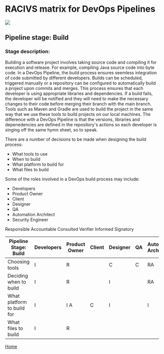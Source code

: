 # __RACIVS matrix for DevOps Pipelines__   

<img src="https://user-images.githubusercontent.com/10748736/112030685-6c81be80-8b32-11eb-94b8-c2c01b8f4581.png">

## __Pipeline stage:__  Build  

### __Stage description:__ 
Building a software project involves taking source code and compiling it for execution and release. For example, compiling Java source code into byte code.
In a DevOps Pipeline, the build process ensures seemless integration of code submitted by different developers. Builds can be scheduled, triggered manually or a repository can be configured to automatically build a project upon commits and merges. This process ensures that each developer is using appropriate libraries and dependencies. If a build fails, the developer will be notified and they will need to make the necessary changes to their code before merging their branch with the main branch.
Tools such as Maven and Gradle are used to build the project in the same way that we use these tools to build projects on our local machines. The difference with a DevOps Pipeline is that the versions, libraries and depenedencies are defined in the repository's actions so each developer is singing off the same hymn sheet, so to speak.

There are a number of decisions to be made when designing the build process:
  - What tools to use
  - When to build
  - What platform to build for
  - What files to build

Some of the roles involved in a DevOps build process may include:
  - Developers
  - Product Owner
  - Client
  - Designer
  - QA
  - Automation Architect
  - Security Engineer


Responsible   Accountable  Consulted    Verifier    Informed    Signatory


| Pipeline Stage:<br>Build  | Developers | Product Owner| Client       | Designer     | QA          |Auto. Arch.   |Security Eng|
|----------------------------- |------------- |------------- |------------- |------------- |------------- |------------ |------------ |
| Choosing tools               | I            | R            |              | C            | C            | RA          | CV
| Deciding when to build       | I            | R            |              | I            |              | RA          | 
| What platform to build for   | I            | I A          | C            | I            |              | I           | 
| What files to build          | I            | R   
  
[Home](../index.md)  

